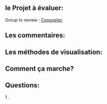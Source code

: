 ## le Projet à évaluer:

Group to review : [Consoelec](https://github.com/hichamelhady/ConsoElec)

## Les commentaires:

## Les méthodes de visualisation:

## Comment ça marche?

## Questions: 
 <ls> 
 1 . 
 </ls>
